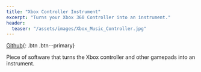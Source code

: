 ```yaml
---
title: "Xbox Controller Instrument"
excerpt: "Turns your Xbox 360 Controller into an instrument."
header:
  teaser: "/assets/images/Xbox_Music_Controller.jpg"
---
```


[Github](https://github.com/Mechasparrow/xbox-music){: .btn .btn--primary}

Piece of software that turns the Xbox controller and other gamepads into an instrument.

